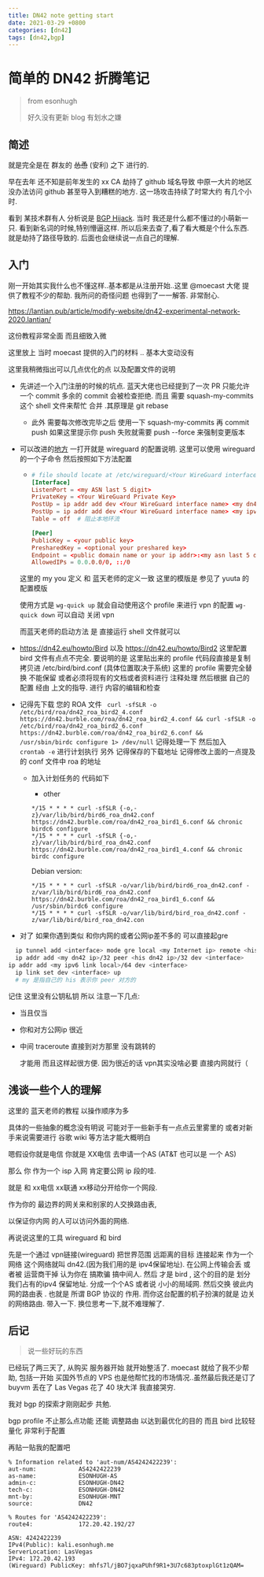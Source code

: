```yaml
---
title: DN42 note getting start
date: 2021-03-29 +0800
categories: [dn42]
tags: [dn42,bgp]
---
```


# 简单的 DN42 折腾笔记

> from esonhugh
>
> 好久没有更新 blog 有划水之嫌

## 简述

就是完全是在 群友的 ~~怂恿~~ (安利) 之下 进行的.

早在去年 还不知是前年发生的 xx CA 劫持了 github 域名导致 中原一大片的地区没办法访问 github 甚至导入到糟糕的地方. 这一场攻击持续了时常大约 有几个小时. 

看到 某技术群有人 分析说是 [BGP Hijack](https://en.wikipedia.org/wiki/BGP_hijacking). 当时 我还是什么都不懂过的小萌新一只. 看到新名词的时候,特别懵逼这样. 所以后来去查了,看了看大概是个什么东西.就是劫持了路径导致的. 后面也会继续说一点自己的理解.



## 入门 

刚一开始其实我什么也不懂这样..基本都是从注册开始..这里 @moecast 大佬 提供了教程不少的帮助. 我所问的奇怪问题 也得到了一一解答. 非常耐心.

https://lantian.pub/article/modify-website/dn42-experimental-network-2020.lantian/

这份教程非常全面 而且细致入微

这里放上 当时 moecast 提供的入门的材料 .. 基本大变动没有

这里我稍微指出可以几点优化的点 以及配置文件的说明

* 先讲述一个入门注册的时候的坑点. 蓝天大佬也已经提到了一次 PR 只能允许一个 commit 多余的 commit 会被检查拒绝. 而且 需要 squash-my-commits 这个 shell 文件来帮忙 合并 .其原理是 git rebase
  
  * 此外 需要每次修改完毕之后 使用一下 squash-my-commits 再 commit push 如果这里提示你 push 失败就需要 push --force 来强制变更版本
  
  
  
* 可以改进的[地方](https://lantian.pub/article/modify-website/dn42-experimental-network-2020.lantian/#%E9%9A%A7%E9%81%93%E6%90%AD%E5%BB%BA%EF%BC%9AWireGuard) 一打开就是 wireguard 的配置说明. 这里可以使用 wireguard 的一个子命令 然后按照如下方法配置

  * ```conf
    # file should locate at /etc/wireguard/<Your WireGuard interface name>.conf
    [Interface]
    ListenPort = <my ASN last 5 digit>
    PrivateKey = <Your WireGuard Private Key>
    PostUp = ip addr add dev <Your WireGuard interface name> <my dn42 ipv4>/32 peer <your dn42 ipv4>/32
    PostUp = ip addr add dev <Your WireGuard interface name> <my ipv6 link local>/64
    Table = off  # 阻止本地环流

    [Peer]
    PublicKey = <your public key>
    PresharedKey = <optional your preshared key>
    Endpoint = <public domain name or your ip addr>:<my asn last 5 digit>
    AllowedIPs = 0.0.0.0/0, ::/0
    ```

  这里的 my you 定义 和 蓝天老师的定义一致 这里的模版是 参见了 yuuta 的配置模版 

  使用方式是 ``` wg-quick up ``` 就会自动使用这个 profile 来进行 vpn 的配置 ```wg-quick down``` 可以自动 关闭 vpn 

  而蓝天老师的启动方法 是 直接运行 shell 文件就可以

  

* https://dn42.eu/howto/Bird 以及 https://dn42.eu/howto/Bird2 这里配置 bird 文件有点点不完全. 要说明的是 这里贴出来的 profile 代码段直接是复制拷贝进 /etc/bird/bird.conf (具体位置取决于系统) 这里的 profile 需要完全替换 不能保留 或者必须将现有的文档或者资料进行 注释处理 然后根据 自己的配置 经由 上文的指导. 进行 内容的编辑和检查 


* 记得先下载 您的 ROA 文件 ``` curl -sfSLR -o /etc/bird/roa/dn42_roa_bird2_4.conf https://dn42.burble.com/roa/dn42_roa_bird2_4.conf && curl -sfSLR -o /etc/bird/roa/dn42_roa_bird2_6.conf https://dn42.burble.com/roa/dn42_roa_bird2_6.conf && /usr/sbin/birdc configure 1> /dev/null``` 记得处理一下 然后加入  ```  crontab -e ``` 进行计划执行 另外 记得保存的下载地址 记得修改上面的一点提及的 conf 文件中 roa 的地址

  * 加入计划任务的 代码如下

    *  other

      ```
      */15 * * * * curl -sfSLR {-o,-z}/var/lib/bird/bird6_roa_dn42.conf https://dn42.burble.com/roa/dn42_roa_bird1_6.conf && chronic birdc6 configure
      */15 * * * * curl -sfSLR {-o,-z}/var/lib/bird/bird_roa_dn42.conf https://dn42.burble.com/roa/dn42_roa_bird1_4.conf && chronic birdc configure
      ```

      Debian version:

      ```
      */15 * * * * curl -sfSLR -o/var/lib/bird/bird6_roa_dn42.conf -z/var/lib/bird/bird6_roa_dn42.conf https://dn42.burble.com/roa/dn42_roa_bird1_6.conf && /usr/sbin/birdc6 configure
      */15 * * * * curl -sfSLR -o/var/lib/bird/bird_roa_dn42.conf -z/var/lib/bird/bird_roa_dn42.con
      ```
  
* 对了 如果你遇到类似 和你内网的或者公网ip差不多的 可以直接起gre
  
```bash
  ip tunnel add <interface> mode gre local <my Internet ip> remote <his Internet ip> ttl 255
  ip addr add <my dn42 ip>/32 peer <his dn42 ip>/32 dev <interface>
ip addr add <my ipv6 link local>/64 dev <interface>
  ip link set dev <interface> up 
  # my 是指自己的 his 表示你 peer 对方的
```
  记住 这里没有公钥私钥 所以 注意一下几点: 
  
  * 当且仅当 
  
  * 你和对方公网ip 很近 
  
  * 中间 traceroute 直接到对方那里 没有跳转的 
  
    才能用 而且这样起很方便. 因为很近的话 vpn其实没啥必要 直接内网就行（


## 浅谈一些个人的理解

这里的 蓝天老师的教程 以操作顺序为多 

具体的一些抽象的概念没有明说 可能对于一些新手有一点点云里雾里的 或者对新手来说需要进行 谷歌 wiki 等方法才能大概明白

嗯假设你就是电信 你就是 XX电信 去申请一个AS (AT&T 也可以是 一个 AS)

那么 你 作为一个 isp 入网 肯定要公网 ip 段的哇.

就是 和 xx电信 xx联通 xx移动分开给你一个网段.

作为你的 最边界的网关来和别家的人交换路由表, 

以保证你内网 的人可以访问外面的网络.

再说说这里的工具 wireguard 和 bird 

先是一个通过 vpn链接(wireguard)
把世界范围 远距离的目标 连接起来 作为一个网络
这个网络就叫 dn42.(因为我们用的是 ipv4保留地址).
在公网上传输会丢 或者被 运营商干掉 认为你在 搞欺骗  搞中间人.
然后 才是 bird ,
这个的目的是 划分 我们占有的ipv4 保留地址.
分成一个个AS 或者说 小小的局域网.
然后交换 彼此内网的路由表 .
也就是 所谓 BGP 协议的 作用.
而你这台配置的机子扮演的就是 边关的网络路由. 带入一下. 换位思考一下,就不难理解了.  

## 后记

> 说一些好玩的东西

已经玩了两三天了, 从购买 服务器开始 就开始整活了. moecast 就给了我不少帮助, 包括一开始 买国外节点的 VPS 也是他帮忙找的市场情况..虽然最后我还是订了 buyvm 丢在了 Las Vegas 花了 40 块大洋 我直接哭穷.

我对 bgp 的探索才刚刚起步 共勉.

bgp profile 不止那么点功能 还能 调整路由 以达到最优化的目的 而且 bird 比较轻量化 非常利于配置

再贴一贴我的配置吧

```
% Information related to 'aut-num/AS4242422239':
aut-num:            AS4242422239
as-name:            ESONHUGH-AS
admin-c:            ESONHUGH-DN42
tech-c:             ESONHUGH-DN42
mnt-by:             ESONHUGH-MNT
source:             DN42

% Routes for 'AS4242422239':
route4:             172.20.42.192/27

ASN: 4242422239
IPv4(Public): kali.esonhugh.me
ServerLocation: LasVegas
IPv4: 172.20.42.193
(Wireguard) PublicKey: mhfs7l/jBO7jqxaPUhf9R1+3U7c683ptoxplGt1zQAM=
```

